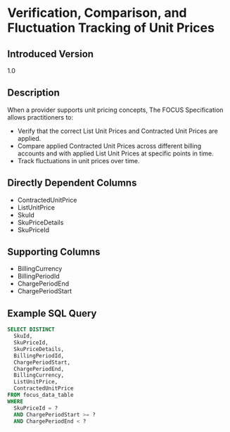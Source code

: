 # Verification, Comparison, and Fluctuation Tracking of Unit Prices

## Introduced Version

1.0

## Description

When a provider supports unit pricing concepts, The FOCUS Specification allows practitioners to:

* Verify that the correct List Unit Prices and Contracted Unit Prices are applied.
* Compare applied Contracted Unit Prices across different billing accounts and with applied List Unit Prices at specific points in time.
* Track fluctuations in unit prices over time.

## Directly Dependent Columns

* ContractedUnitPrice
* ListUnitPrice
* SkuId
* SkuPriceDetails
* SkuPriceId

## Supporting Columns

* BillingCurrency
* BillingPeriodId
* ChargePeriodEnd
* ChargePeriodStart

## Example SQL Query

```sql
SELECT DISTINCT
  SkuId,
  SkuPriceId,
  SkuPriceDetails,
  BillingPeriodId,
  ChargePeriodStart,
  ChargePeriodEnd,
  BillingCurrency,
  ListUnitPrice,
  ContractedUnitPrice
FROM focus_data_table
WHERE
  SkuPriceId = ?
  AND ChargePeriodStart >= ?
  AND ChargePeriodEnd < ?
```
